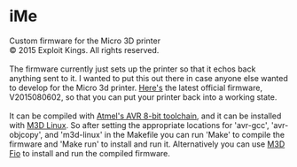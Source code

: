 # iMe
Custom firmware for the Micro 3D printer
<br>
© 2015 Exploit Kings. All rights reserved.
<br>
<br>
The firmware currently just sets up the printer so that it echos back anything sent to it. I wanted to put this out there in case anyone else wanted to develop for the Micro 3d printer. <a href="http://www.exploitkings.com/public/2015080602.zip">Here's</a> the latest official firmware, V2015080602, so that you can put your printer back into a working state.
<br>
<br>
It can be compiled with <a href="http://www.atmel.com/tools/ATMELAVRTOOLCHAINFORLINUX.aspx">Atmel's AVR 8-bit toolchain</a>, and it can be installed with <a href="https://github.com/donovan6000/M3D-Linux">M3D Linux</a>. So after setting the appropriate locations for 'avr-gcc', 'avr-objcopy', and 'm3d-linux' in the Makefile you can run 'Make' to compile the firmware and 'Make run' to install and run it. Alternatively you can use <a href="https://github.com/donovan6000/M3D-Fio">M3D Fio</a> to install and run the compiled firmware.
